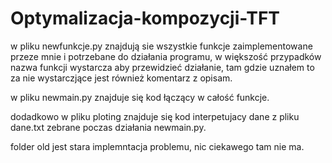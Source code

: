 # Optymalizacja-kompozycji-TFT
w pliku newfunkcje.py znajdują sie wszystkie funkcje zaimplementowane przeze mnie
i potrzebane do działania programu, w większość przypadków nazwa funkcji wystarcza
aby przewidzieć działanie, tam gdzie uznałem to za nie wystarczjące jest również 
komentarz z opisam.

w pliku newmain.py znajduje się kod łączący w całość funkcje.

dodadkowo w pliku ploting znajduje się kod interpetujacy dane z pliku dane.txt zebrane
poczas działania newmain.py. 

folder old jest stara implemntacja problemu, nic ciekawego tam nie ma.
